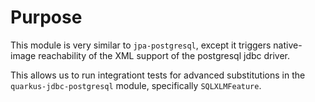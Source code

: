 # Purpose

This module is very similar to `jpa-postgresql`, except it triggers native-image reachability
of the XML support of the postgresql jdbc driver.

This allows us to run integrationt tests for advanced substitutions in the `quarkus-jdbc-postgresql` module,
specifically `SQLXLMFeature`.